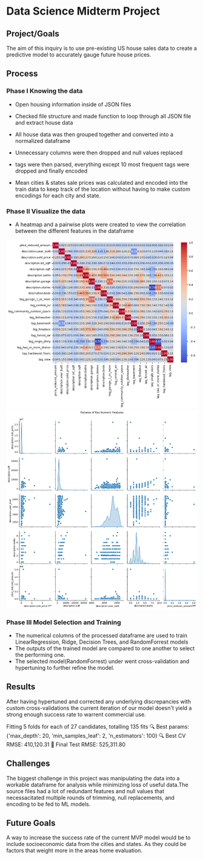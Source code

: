 # Data Science Midterm Project

## Project/Goals
The aim of this inquiry is to use pre-existing US house sales data to create a predictive model
to accurately gauge future house prices.


## Process


### Phase I Knowing the data

- Open housing information inside of JSON files
- Checked file structure and made function to loop through all JSON file and extract house data
- All house data was then grouped together and converted into a normalized dataframe
- Unnecessary columns were then dropped and null values replaced

- tags were then parsed, everything except 10 most frequent tags were dropped and finally encoded 
- Mean cities & states sale prices was calculated and encoded into the train data to keep track of the location without having to make custom encodings for each city and state.

### Phase II Visualize the data
-  A heatmap and a pairwise plots were created to view the correlation between the different features in the dataframe

![Heatmap](images/heatmap.png)
![PairPlot](images/pairplot.png)

### Phase III  Model Selection and Training

- The numerical columns of the processed dataframe are used to train LinearRegression, Ridge, Decision Trees, and RandomForrest models
- The outputs of the trained model are compared to one another to select the performing one.
- The selected model(RandomForrest) under went cross-validation and hypertuning to further refine the model. 


## Results

After having hypertuned and corrected any underlying discrepancies with custom cross-validations the current iteration of our model doesn't yield a strong enough success rate to warrent commercial use.

Fitting 5 folds for each of 27 candidates, totalling 135 fits
🔍 Best params: {'max_depth': 20, 'min_samples_leaf': 2, 'n_estimators': 100}
🔍 Best CV RMSE: 410,120.31
🏁 Final Test RMSE: 525,311.80


## Challenges 
The biggest challenge in this project was manipulating the data into a workable dataframe for analysis while minimizing loss of useful data.The source files had a lot of redundant features and null values that necessacitated multiple rounds of trimming, null replacements, and encoding to be fed to ML models.

## Future Goals
A way to increase the success rate of the current MVP model would be to include socioeconomic data from the cities and states. As they could be factors that weight more in the areas home evaluation.
